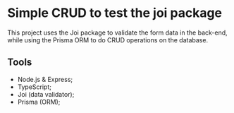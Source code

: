 # Simple CRUD to test the joi package

This project uses the Joi package to validate the form data in the back-end, while using the Prisma ORM to do CRUD operations on the database.

## Tools

- Node.js & Express;
- TypeScript;
- Joi (data validator);
- Prisma (ORM);
